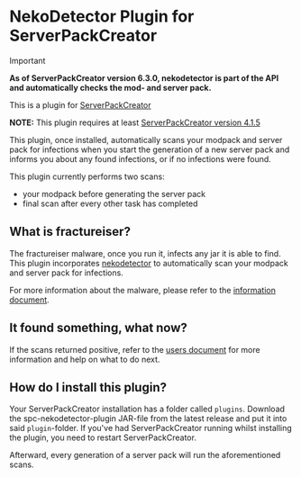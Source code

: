 # NekoDetector Plugin for ServerPackCreator

> [!IMPORTANT]  
> **As of ServerPackCreator version 6.3.0, nekodetector is part of the API and automatically checks the mod- and server pack.**

This is a plugin for [ServerPackCreator](https://github.com/Griefed/ServerPackCreator)

**NOTE:** This plugin requires at least [ServerPackCreator version 4.1.5](https://github.com/Griefed/ServerPackCreator/releases/tag/4.1.5) 

This plugin, once installed, automatically scans your modpack and server pack for infections when you start the generation
of a new server pack and informs you about any found infections, or if no infections were found.

This plugin currently performs two scans:
- your modpack before generating the server pack
- final scan after every other task has completed

## What is fractureiser?

The fractureiser malware, once you run it, infects any jar it is able to find. This plugin incorporates [nekodetector](https://github.com/MCRcortex/nekodetector)
to automatically scan your modpack and server pack for infections.

For more information about the malware, please refer to the [information document](https://github.com/fractureiser-investigation/fractureiser/blob/main/README.md).

## It found something, what now?

If the scans returned positive, refer to the [users document](https://github.com/fractureiser-investigation/fractureiser/blob/main/docs/users.md)
for more information and help on what to do next.

## How do I install this plugin?

Your ServerPackCreator installation has a folder called `plugins`.
Download the spc-nekodetector-plugin JAR-file from the latest release and put it into said `plugin`-folder.
If you've had ServerPackCreator running whilst installing the plugin, you need to restart ServerPackCreator.

Afterward, every generation of a server pack will run the aforementioned scans.
